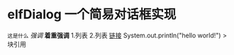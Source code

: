elfDialog 一个简易对话框实现
==============================
`这是什么`  *强调*   **着重强调**
	1.列表
	2.列表
[链接](https://github.com "github")
		System.out.println("hello world!")
	>块引用
